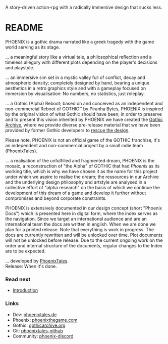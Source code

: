 <p class="suptext">A story-driven action-rpg with a 
radically immersive design that sucks less.</p>


# README

PHOENIX is a gothic drama narrated like a greek tragedy with the game world serving as its stage.  

... a meaningful story like a virtual tale, a philosophical reflection and a timeless allegory with different plots depending on the player's decisions and playstyle.  
 
... an immersive sim set in a mystic valley full of conflict, decay and atmospheric density; completely designed by hand, bearing a unique aesthetics in a retro graphics style and with a gameplay focused on immersion by visualisation: No numbers, no statistics, just roleplay.

... a Gothic (Alpha) Reboot; based on and conceived as an independent and non-commercial Reboot of GOTHIC&trade; by Piranha Bytes, PHOENIX is inspired by the original vision of what Gothic should have been; in order to preserve and to present this vision inherited by PHOENIX we have created the [Gothic Archive](https://gothicarchive.org), where we provide diverse pre-release material that we have been provided by former Gothic developers to [rescue the design](https://phoenixthegame.com/specials/20thAnniversary/AJourneyToMike.html).

<p class="subtext">Please note, PHOENIX is not an official game of the GOTHIC franchise, it's an independent and non-commercial project by a small indie team (PhoenixTales).</p>

... a realisation of the unfulfilled and fragmented dream, PHOENIX is the mosaic, a reconstruction of "the Alpha" of GOTHIC that had *Phoenix* as its working title, which is why we have chosen it as the name for this project under which we aspire to realise the dream; the ressources in our Archive and the underlying design philosophy and artstyle are analysed in a collective effort of "alpha research" on the basis of which we continue the development of this dream of a game and develop it further without compromises and beyond corporate constraints.   

<p class="subtext">PHOENIX is extensively documented in our design concept (short "Phoenix Docs") which is presented here in digital form, where the index serves as the navigation.   
Since we target an international audience and are an international team the docs are written in english. When we are done we plan for a printed release.  
Note that everything is work in progress. The docs are currently rewritten and will be unlocked over time. Plot documents will not be unlocked before release. Due to the current ongoing work on the order and internal structure of the documents, regular changes to the Index are to be expected.</p>

... developed by [PhoenixTales](https://phoenixtales.de).  
Release: When it's done. 


### Read next 

* [Introduction](/vision/introduction.md)





### Links

* Dev: [phoenixtales.de](https://phoenixtales.de)
* Phoenix: [phoenixthegame.com](https://phoenixthegame.com)
* Gothic: [gothicarchive.org](https://gothicarchive.org)
* Git: [phoenixtales-github](https://github.com/PhoenixTales)
* Community: [phoenix-discord](https://discord.gg/CK4VAR7fpH)

